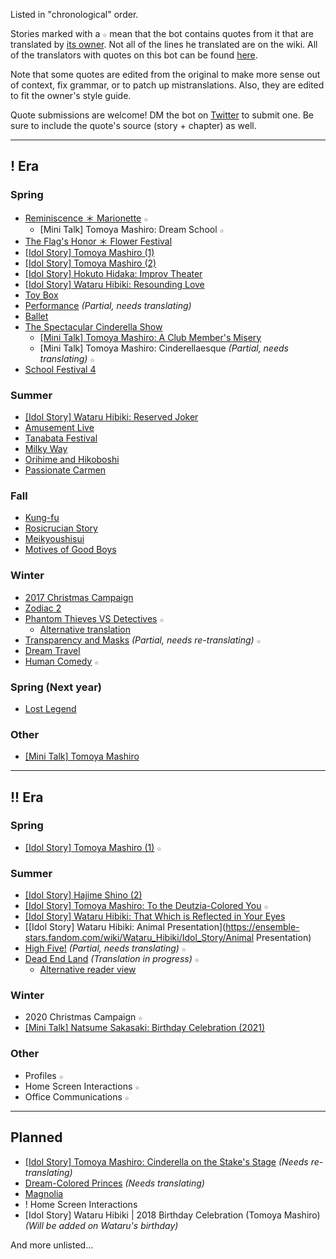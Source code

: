 Listed in "chronological" order.

Stories marked with a `☆` mean that the bot contains quotes from it that are translated by [its owner](https://twitter.com/riamuyumemi). Not all of the lines he translated are on the wiki. All of the translators with quotes on this bot can be found [here](translators.md).

Note that some quotes are edited from the original to make more sense out of context, fix grammar, or to patch up mistranslations. Also, they are edited to fit the owner's style guide.

Quote submissions are welcome! DM the bot on [Twitter](https://twitter.com/messages/compose?recipient_id=1281322573049954305) to submit one. Be sure to include the quote's source (story + chapter) as well.

---

## ! Era

### Spring

- [Reminiscence ＊ Marionette](https://ensemble-stars.fandom.com/wiki/Reminiscence_%EF%BC%8A_Marionette) `☆`
  - [Mini Talk] Tomoya Mashiro: Dream School `☆`
- [The Flag's Honor ＊ Flower Festival](https://ensemble-stars.fandom.com/wiki/The_Flag%27s_Honor_%EF%BC%8A_Flower_Festival)
- [[Idol Story] Tomoya Mashiro (1)](https://ensemble-stars.fandom.com/wiki/Tomoya_Mashiro/Sub_Story/Part_1)
- [[Idol Story] Tomoya Mashiro (2)](https://ensemble-stars.fandom.com/wiki/Tomoya_Mashiro/Sub_Story/Part_2)
- [[Idol Story] Hokuto Hidaka: Improv Theater](https://ensemble-stars.fandom.com/wiki/Hokuto_Hidaka/Sub_Story/Improv_Theater)
- [[Idol Story] Wataru Hibiki: Resounding Love](https://ensemble-stars.fandom.com/wiki/Wataru_Hibiki/Sub_Story/Resounding_Love)
- [Toy Box](https://ensemble-stars.fandom.com/wiki/Toy_Box)
- [Performance](https://ensemble-stars.fandom.com/wiki/Performance) *(Partial, needs translating)*
- [Ballet](https://ensemble-stars.fandom.com/wiki/Ballet)
- [The Spectacular Cinderella Show](https://ensemble-stars.fandom.com/wiki/Keep_in_Character!_The_Spectacular_Cinderella_Show)
  - [[Mini Talk] Tomoya Mashiro: A Club Member's Misery](https://twitter.com/yuki_rurikawa/status/883732152176656384)
  - [Mini Talk] Tomoya Mashiro: Cinderellaesque *(Partial, needs translating)* `☆`
- [School Festival 4](https://ensemble-stars.fandom.com/wiki/School_Festival_4)

### Summer

- [[Idol Story] Wataru Hibiki: Reserved Joker](https://ensemble-stars.fandom.com/wiki/Wataru_Hibiki/Sub_Story/Reversed_Joker)
- [Amusement Live](https://ensemble-stars.fandom.com/wiki/Amusement_Live)
- [Tanabata Festival](https://ensemble-stars.fandom.com/wiki/Tanabata_Festival)
- [Milky Way](https://ensemble-stars.fandom.com/wiki/Milky_Way)
- [Orihime and Hikoboshi](https://ensemble-stars.fandom.com/wiki/Orihime_and_Hikoboshi)
- [Passionate Carmen](https://ensemble-stars.fandom.com/wiki/Passionate_Carmen)

### Fall

- [Kung-fu](https://ensemble-stars.fandom.com/wiki/Kung_Fu)
- [Rosicrucian Story](https://ensemble-stars.fandom.com/wiki/Rosicrucian_Story)
- [Meikyoushisui](https://ensemble-stars.fandom.com/wiki/Meikyoushisui)
- [Motives of Good Boys](https://ensemble-stars.fandom.com/wiki/Motives_of_Good_Boys)

### Winter

- [2017 Christmas Campaign](https://ensemble-stars.fandom.com/wiki/2017_Christmas_Campaign)
- [Zodiac 2](https://ensemble-stars.fandom.com/wiki/Zodiac_2)
- [Phantom Thieves VS Detectives](https://ensemble-stars.fandom.com/wiki/Phantom_Thieves_VS_Detectives) `☆`
  - [Alternative translation](https://minashirosoushi.tumblr.com/tagged/enstars-tl)
- [Transparency and Masks](https://ensemble-stars.fandom.com/wiki/Transparency_and_Masks) *(Partial, needs re-translating)* `☆`
- [Dream Travel](https://ensemble-stars.fandom.com/wiki/Dream_Travel)
- [Human Comedy](https://ensemble-stars.fandom.com/wiki/Human_Comedy) `☆`

### Spring (Next year)

- [Lost Legend](https://ensemble-stars.fandom.com/wiki/Lost_Legend_(Story))

### Other

- [[Mini Talk] Tomoya Mashiro](https://ensemble-stars.fandom.com/wiki/Mini_Events/Tomoya_Mashiro)

---

## !! Era

### Spring

- [[Idol Story] Tomoya Mashiro (1)](https://ensemble-stars.fandom.com/wiki/Tomoya_Mashiro/Idol_Story/Part_1) `☆`

### Summer

- [[Idol Story] Hajime Shino (2)](https://ensemble-stars.fandom.com/wiki/Hajime_Shino/Idol_Story/Part_2)
- [[Idol Story] Tomoya Mashiro: To the Deutzia-Colored You](https://watatomo.github.io/tl/post/idol_story/tomoya/to_the_deutzia-colored_you/) `☆`
- [[Idol Story] Wataru Hibiki: That Which is Reflected in Your Eyes](https://ensemble-stars.fandom.com/wiki/Wataru_Hibiki/Idol_Story/That_Which_is_Reflected_in_Your_Eyes_1)
- [[Idol Story] Wataru Hibiki: Animal Presentation](https://ensemble-stars.fandom.com/wiki/Wataru_Hibiki/Idol_Story/Animal Presentation)
- [High Five!](https://ensemble-stars.fandom.com/wiki/High_Five!) *(Partial, needs translating)* `☆`
- [Dead End Land](https://ensemble-stars.fandom.com/wiki/Dead_End_Land) *(Translation in progress)* `☆`
  - [Alternative reader view](https://watatomo.github.io/tl/post/dead_end_land/)

### Winter
- 2020 Christmas Campaign `☆`
- [[Mini Talk] Natsume Sakasaki: Birthday Celebration (2021)](https://bellatranslates.dreamwidth.org/24791.html)

### Other

- Profiles `☆`
- Home Screen Interactions `☆`
- Office Communications `☆`

---

## Planned

- [[Idol Story] Tomoya Mashiro: Cinderella on the Stake's Stage](https://nebulancer.dreamwidth.org/13916.html) *(Needs re-translating)*
- [Dream-Colored Princes](https://ensemble-stars.fandom.com/wiki/Dream-Colored_Princes) *(Needs translating)*
- [Magnolia](https://ensemble-stars.fandom.com/wiki/Magnolia)
- ! Home Screen Interactions
- [Idol Story] Wataru Hibiki | 2018 Birthday Celebration (Tomoya Mashiro) *(Will be added on Wataru's birthday)*

And more unlisted...

